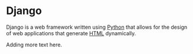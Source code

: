 # Django

Django is a web framework written using [Python](/wiki/Python) that allows for the design of web applications that generate [HTML](/wiki/HTML) dynamically.

Adding more text here.
